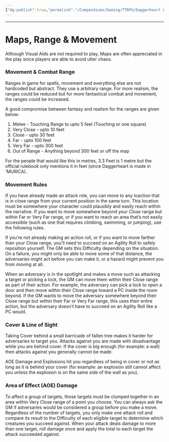```yaml
---
{"dg-publish":true,"permalink":"/Compendiums/Gaming/TTRPG/Daggerheart Compendium/General/Maps, Range & Movement/"}
---
```



---
# Maps, Range & Movement
Although Visual Aids are not required to play, Maps are often appreciated in the play since players are able to avoid utter chaos.

### Movement & Combat Range
Ranges in game for spells, movement and everything else are not hardcoded but abstract. They use a arbitrary range. For more realism, the ranges could be reduced but for more fantastical combat and movement, the ranges could be increased.

A good compromise between fantasy and realism for the ranges are given below:
1. Melee - Touching Range to upto 5 feet (Touching or one square)
2. Very Close - upto 10 feet
3. Close - upto 30 feet
4. Far - upto 100 feet
5. Very Far - upto 300 feet
6. Out of Range - Anything beyond 300 feet or off the map

For the people that would like this in metres, 3.3 Feet is 1 metre but the official rulebook only mentions it in feet (since Daggerheart is made in 'MURICA).

### Movement Rules
If you have already made an attack role, you can move to any loaction that is in close range from your current position in the same turn. This location must be somewhere your character could plausibly and easily reach within the narrative. If you want to move somewhere beyond your Close range but within Far or Very Far range, or if you want to reach an area that’s not easily accessible (such as one that requires climbing, swimming, or jumping), use the following rules.

If you’re not already making an action roll, or if you want to move farther than your Close range, you’ll need to succeed on an Agility Roll to safely reposition yourself. The GM sets this Difficulty depending on the situation. On a failure, you might only be able to move some of that distance, the adversaries might act before you can make it, or a hazard might prevent you from moving at all.

When an adversary is in the spotlight and makes a move such as attacking a target or picking a lock, the GM can move them within their Close range as part of their action. For example, the adversary can pick a lock to open a door and then move within their Close range toward a PC inside the room beyond. If the GM wants to move the adversary somewhere beyond their Close range but within their Far or Very Far range, this uses their entire action, but the adversary doesn’t have to succeed on an Agility Roll like a PC would.

### Cover & Line of Sight
Taking Cover behind a small barricade of fallen tree makes it harder for adversaries to target you. Attacks against you are made with disadvantage while you are behind cover. If the cover is big enough (for example: a wall) then attacks against you generally cannot be made.

AOE Damage and Explosions hit you regardless of being in cover or not as long as it is behind your cover (for example: an explosion still cannot affect you unless the explosion is on the same side of the wall as you).

### Area of Effect (AOE) Damage
To affect a group of targets, those targets must be clumped together in an area within Very Close range of a point you choose. You can always ask the GM if adversaries would be considered a group before you make a move. Regardless of the number of targets, you only make one attack roll and compare its result to the Difficulty of each eligible target to determine which creatures you succeed against. When your attack deals damage to more than one target, roll damage once and apply the total to each target the attack succeeded against.